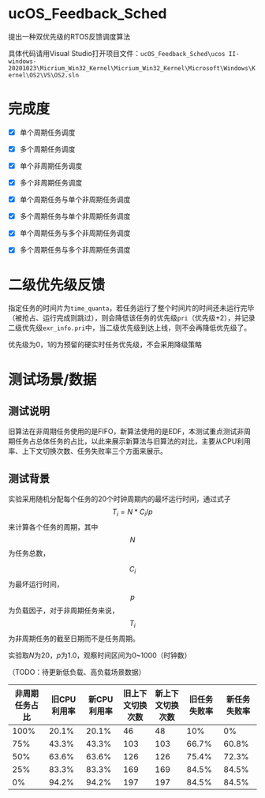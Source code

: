 # ucOS_Feedback_Sched

提出一种双优先级的RTOS反馈调度算法



具体代码请用Visual Studio打开项目文件：`ucOS_Feedback_Sched\ucos II-windows-20201023\Micrium_Win32_Kernel\Micrium_Win32_Kernel\Microsoft\Windows\Kernel\OS2\VS\OS2.sln`



# 完成度

- [X] 单个周期任务调度

- [X] 多个周期任务调度

- [X] 单个非周期任务调度

- [x] 多个非周期任务调度

- [x] 单个周期任务与单个非周期任务调度

- [x] 多个周期任务与单个非周期任务调度

- [x] 单个周期任务与多个非周期任务调度

- [x] 多个周期任务与多个非周期任务调度



# 二级优先级反馈

指定任务的时间片为`time_quanta`，若任务运行了整个时间片的时间还未运行完毕（被抢占、运行完成则跳过），则会降低该任务的优先级`pri`（优先级+2），并记录二级优先级`exr_info.pri`中，当二级优先级到达上线，则不会再降低优先级了。



优先级为0，1的为预留的硬实时任务优先级，不会采用降级策略

# 测试场景/数据

## 测试说明

旧算法在非周期任务使用的是FIFO，新算法使用的是EDF，本测试重点测试非周期任务占总体任务的占比，以此来展示新算法与旧算法的对比，主要从CPU利用率、上下文切换次数、任务失败率三个方面来展示。

## 测试背景

实验采用随机分配每个任务的20个时钟周期内的最坏运行时间，通过式子$$T_i=N*C_i/p$$来计算各个任务的周期，其中$$N$$为任务总数，

$$C_i$$为最坏运行时间，$$p$$为负载因子，对于非周期任务来说，$$T_i$$为非周期任务的截至日期而不是任务周期。

实验取$N$为20，$p$为1.0，观察时间区间为0~1000（时钟数）

（TODO：待更新低负载、高负载场景数据）

| 非周期任务占比 | 旧CPU利用率 | 新CPU利用率 | 旧上下文切换次数 | 新上下文切换次数 | 旧任务失败率 | 新任务失败率 |
| -------------- | ----------- | ----------- | ---------------- | ---------------- | ------------ | ------------ |
| 100%           | 20.1%       | 20.1%       | 46               | 48               | 10%          | 0%           |
| 75%            | 43.3%       | 43.3%       | 103              | 103              | 66.7%        | 60.8%        |
| 50%            | 63.6%       | 63.6%       | 126              | 126              | 75.4%        | 72.3%        |
| 25%            | 83.3%       | 83.3%       | 169              | 169              | 84.5%        | 84.5%        |
| 0%             | 94.2%       | 94.2%       | 197              | 197              | 84.5%        | 84.5%        |

